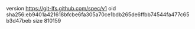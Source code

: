 version https://git-lfs.github.com/spec/v1
oid sha256:eb9401a421618bfcbe6fa305a70ce1bdb265de6ffbb74544fa477c65b3d47beb
size 810159

